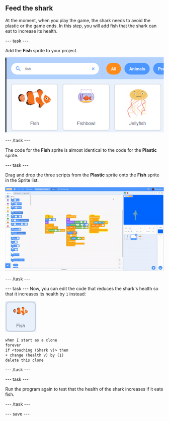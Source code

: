 ## Feed the shark

At the moment, when you play the game, the shark needs to avoid the plastic or the game ends. In this step, you will add fish that the shark can eat to increase its health.

--- task ---

Add the **Fish** sprite to your project.

![image showing search and selection of fish sprite](images/add-fish.png)

--- /task ---

The code for the **Fish** sprite is almost identical to the code for the **Plastic** sprite.

--- task ---

Drag and drop the three scripts from the **Plastic** sprite onto the **Fish** sprite in the Sprite list.

![copy scripts](images/copy-scripts.gif)

--- /task ---

--- task ---
Now, you can edit the code that reduces the shark's health so that it increases its health by `1` instead:

![fish sprite](images/fish-sprite.png)

```blocks3
when I start as a clone
forever
if <touching (Shark v)> then
+ change (health v) by (1)
delete this clone
```

--- /task ---

--- task ---

Run the program again to test that the health of the shark increases if it eats fish.

--- /task ---


--- save ---


